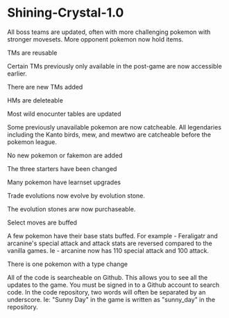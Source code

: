 # Shining-Crystal-1.0

All boss teams are updated, often with more challenging pokemon with stronger movesets. More opponent pokemon now hold items. 

TMs are reusable

Certain TMs previously only available in the post-game are now accessible earlier. 

There are new TMs added

HMs are deleteable 

Most wild enocunter tables are updated

Some previously unavailable pokemon are now catcheable. All legendaries including the Kanto birds, mew, and mewtwo are catcheable before the pokemon league. 

No new pokemon or fakemon are added

The three starters have been changed

Many pokemon have learnset upgrades

Trade evolutions now evolve by evolution stone. 

The evolution stones arw now purchaseable. 

Select moves are buffed 

A few pokemon have their base stats buffed. For example - Feraligatr and arcanine's special attack and attack stats are reversed compared to the vanilla games. Ie - arcanine now has 110 special attack and 100 attack. 

There is one pokemon with a type change

All of the code is searcheable on Github. This allows you to see all the updates to the game. You must be signed in to a Github account to search code. In the code repository, two words will often be separated by an underscore. Ie: "Sunny Day" in the game is written as "sunny_day" in the repository.

